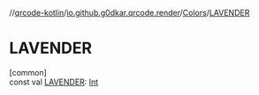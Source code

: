 //[qrcode-kotlin](../../../index.md)/[io.github.g0dkar.qrcode.render](../index.md)/[Colors](index.md)/[LAVENDER](-l-a-v-e-n-d-e-r.md)

# LAVENDER

[common]\
const val [LAVENDER](-l-a-v-e-n-d-e-r.md): [Int](https://kotlinlang.org/api/latest/jvm/stdlib/kotlin/-int/index.html)
